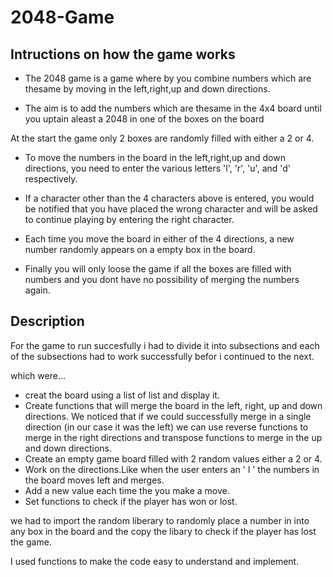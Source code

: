 # 2048-Game

## Intructions on how the game works

* The 2048 game is a game where by you combine numbers which are thesame by moving in the left,right,up and down directions.

* The aim is to add the numbers which are thesame in the 4x4 board until you uptain aleast a 2048 in one of the boxes on the board
  
At the start the game only 2 boxes are randomly filled with either a 2 or 4.

* To move the numbers in the board in the left,right,up and down directions, you need to enter the various letters 'l', 'r', 'u', and 'd' respectively.

* If a character other than the 4 characters above is entered, you would be notified that you have placed the wrong character and will be asked to continue playing by entering the right character.

* Each time you move the board in either of the 4 directions, a new number randomly appears on a empty box in the board.

* Finally you will only loose the game if all the boxes are filled with numbers and you dont have no possibility of merging the numbers again. 

## Description
For the game to run succesfully i had to divide it into subsections and each of the subsections had to work successfully befor i continued to the next.

which were...
- creat the  board using a list of list and display it.
- Create functions that will merge the board in the left, right, up and down directions. We noticed that if we could successfully merge in a single direction (in our case it was the left) we can use reverse functions to merge in the right directions and transpose functions to merge in the up and down directions.
- Create an empty game board filled with 2 random values either a 2 or 4.
- Work on the directions.Like when the user enters an ' l ' the numbers in the board moves left and merges.
- Add a new value each time the you make a move.
- Set functions to check if the player has won or lost.
  

we had to import the random liberary to randomly place a number in into any box in the board and the copy the libary to check if the player has lost the game.

I used functions to make the code easy to understand and implement.
